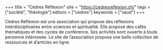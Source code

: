 +++
title = "Cèdres Réflexion"
site = "https://cedresreflexion.ch/"
tags = ["société", "théologie"]
editors = ["cedres"]
keywords = ["vaud"]
+++

Cèdres Réflexion est une association qui propose des réflexions interdisciplinaires entre sciences et spiritualité. Elle propose des cafés thématiques et des cycles de conférence. Ses activités sont ouverte à toute personne intéressée. Le site de l’association propose une belle collection de ressources et d’articles en ligne.

